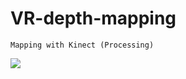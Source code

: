 # VR-depth-mapping
```Mapping with Kinect (Processing)```

![](https://zupimages.net/up/22/15/ghe1.gif)

